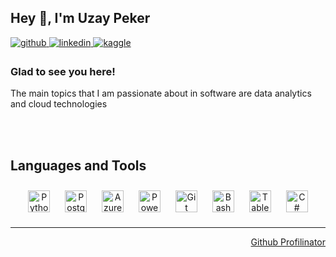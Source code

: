 ## Hey 👋, I'm Uzay Peker  
  

<a href="https://github.com/rishavanand" target="_blank">
<img src=https://img.shields.io/badge/github-%2324292e.svg?&style=for-the-badge&logo=github&logoColor=white alt=github style="margin-bottom: 5px;" />
</a>
<a href="https://linkedin.com/in/uzaypeker" target="_blank">
<img src=https://img.shields.io/badge/linkedin-%231E77B5.svg?&style=for-the-badge&logo=linkedin&logoColor=white alt=linkedin style="margin-bottom: 5px;" />
</a>
<a href="https://www.kaggle.com/uzaypeker" target="_blank">
<img src=https://img.shields.io/badge/kaggle-%2344BAE8.svg?&style=for-the-badge&logo=kaggle&logoColor=white alt=kaggle style="margin-bottom: 5px;" />
</a>  
  



### Glad to see you here!  
The main topics that I am passionate about in software are data analytics and cloud technologies  
  

<br/>  







<br/>  


## Languages and Tools  
<div align="center">  
<img style="margin: 10px" src="https://profilinator.rishav.dev/skills-assets/python-original.svg" alt="Python" height="35" />  
<img style="margin: 10px" src="https://profilinator.rishav.dev/skills-assets/postgresql-original-wordmark.svg" alt="PostgreSQL" height="35" />  
<img style="margin: 10px" src="https://profilinator.rishav.dev/skills-assets/microsoft_azure-icon.svg" alt="Azure" height="35" />  
<img style="margin: 10px" src="https://profilinator.rishav.dev/skills-assets/powerbi.png" alt="Power Bi" height="35" />  
<img style="margin: 10px" src="https://profilinator.rishav.dev/skills-assets/git-scm-icon.svg" alt="Git" height="35" />  
<img style="margin: 10px" src="https://profilinator.rishav.dev/skills-assets/gnu_bash-icon.svg" alt="Bash" height="35" />  
<img style="margin: 10px" src="https://profilinator.rishav.dev/skills-assets/tableau.svg" alt="Tableau" height="35" />  
<img style="margin: 10px" src="https://profilinator.rishav.dev/skills-assets/csharp-original.svg" alt="C#" height="35" />  
</div>  





----
<div align="right"><a href="https://profilinator.rishav.dev/" target="_blank">Github Profilinator</a></div>
